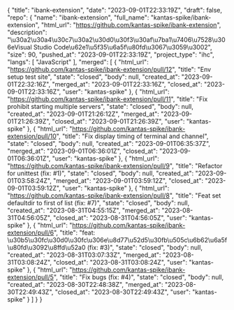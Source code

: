 {
    "title": "ibank-extension",
    "date": "2023-09-01T22:33:19Z",
    "draft": false,
    "repo": {
        "name": "ibank-extension",
        "full_name": "kantas-spike/ibank-extension",
        "html_url": "https://github.com/kantas-spike/ibank-extension",
        "description": "\u30a2\u30a4\u30c7\u30a2\u30d0\u30f3\u30af\u7ba1\u7406\u7528\u306eVisual Studio Code\u62e1\u5f35\u6a5f\u80fd\u3067\u3059\u3002",
        "size": 90,
        "pushed_at": "2023-09-01T22:33:19Z",
        "project_type": "ihc",
        "langs": [
            "JavaScript"
        ],
        "merged": [
            {
                "html_url": "https://github.com/kantas-spike/ibank-extension/pull/12",
                "title": "Env setup test site",
                "state": "closed",
                "body": null,
                "created_at": "2023-09-01T22:32:16Z",
                "merged_at": "2023-09-01T22:33:16Z",
                "closed_at": "2023-09-01T22:33:16Z",
                "user": "kantas-spike"
            },
            {
                "html_url": "https://github.com/kantas-spike/ibank-extension/pull/11",
                "title": "Fix prohibit starting multiple servers",
                "state": "closed",
                "body": null,
                "created_at": "2023-09-01T21:26:12Z",
                "merged_at": "2023-09-01T21:26:39Z",
                "closed_at": "2023-09-01T21:26:39Z",
                "user": "kantas-spike"
            },
            {
                "html_url": "https://github.com/kantas-spike/ibank-extension/pull/10",
                "title": "Fix display timing of terminal and channel",
                "state": "closed",
                "body": null,
                "created_at": "2023-09-01T06:35:37Z",
                "merged_at": "2023-09-01T06:36:01Z",
                "closed_at": "2023-09-01T06:36:01Z",
                "user": "kantas-spike"
            },
            {
                "html_url": "https://github.com/kantas-spike/ibank-extension/pull/9",
                "title": "Refactor for unittest (fix: #1)",
                "state": "closed",
                "body": null,
                "created_at": "2023-09-01T03:58:24Z",
                "merged_at": "2023-09-01T03:59:12Z",
                "closed_at": "2023-09-01T03:59:12Z",
                "user": "kantas-spike"
            },
            {
                "html_url": "https://github.com/kantas-spike/ibank-extension/pull/8",
                "title": "Feat set defaultdir to first of list (fix: #7)",
                "state": "closed",
                "body": null,
                "created_at": "2023-08-31T04:55:15Z",
                "merged_at": "2023-08-31T04:56:05Z",
                "closed_at": "2023-08-31T04:56:05Z",
                "user": "kantas-spike"
            },
            {
                "html_url": "https://github.com/kantas-spike/ibank-extension/pull/6",
                "title": "feat: \u30b5\u30fc\u30d0\u30fc\u306e\u8d77\u52d5\u30fb\u505c\u6b62\u6a5f\u80fd\u3092\u8ffd\u52a0 (fix: #3)",
                "state": "closed",
                "body": null,
                "created_at": "2023-08-31T03:07:33Z",
                "merged_at": "2023-08-31T03:08:24Z",
                "closed_at": "2023-08-31T03:08:24Z",
                "user": "kantas-spike"
            },
            {
                "html_url": "https://github.com/kantas-spike/ibank-extension/pull/5",
                "title": "Fix bugs (fix: #4)",
                "state": "closed",
                "body": null,
                "created_at": "2023-08-30T22:48:38Z",
                "merged_at": "2023-08-30T22:49:43Z",
                "closed_at": "2023-08-30T22:49:43Z",
                "user": "kantas-spike"
            }
        ]
    }
}